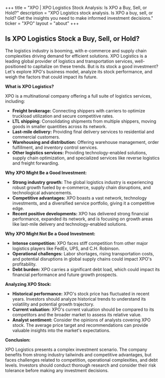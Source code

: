 +++
title = "XPO |  XPO Logistics Stock Analysis: Is XPO a Buy, Sell, or Hold?"
description = "XPO Logistics stock analysis. Is XPO a buy, sell, or hold? Get the insights you need to make informed investment decisions."
ticker = "XPO"
layout = "about"
+++

        


## Is XPO Logistics Stock a Buy, Sell, or Hold?

The logistics industry is booming, with e-commerce and supply chain complexities driving demand for efficient solutions. XPO Logistics is a leading global provider of logistics and transportation services, well-positioned to capitalize on these trends. But is its stock a good investment? Let's explore XPO's business model, analyze its stock performance, and weigh the factors that could impact its future.

**What is XPO Logistics?**

XPO is a multinational company offering a full suite of logistics services, including:

* **Freight brokerage:** Connecting shippers with carriers to optimize truckload utilization and secure competitive rates.
* **LTL shipping:** Consolidating shipments from multiple shippers, moving goods in smaller quantities across its network.
* **Last-mile delivery:** Providing final delivery services to residential and commercial customers.
* **Warehousing and distribution:** Offering warehouse management, order fulfillment, and inventory control services.
* **Other logistics services:** Providing technology-enabled solutions, supply chain optimization, and specialized services like reverse logistics and freight forwarding.

**Why XPO Might Be a Good Investment:**

* **Strong industry growth:** The global logistics industry is experiencing robust growth fueled by e-commerce, supply chain disruptions, and technological advancements.
* **Competitive advantages:** XPO boasts a vast network, technology investments, and a diversified service portfolio, giving it a competitive edge.
* **Recent positive developments:** XPO has delivered strong financial performance, expanded its network, and is focusing on growth areas like last-mile delivery and technology-enabled solutions.

**Why XPO Might Not Be a Good Investment:**

* **Intense competition:** XPO faces stiff competition from other major logistics players like FedEx, UPS, and C.H. Robinson.
* **Operational challenges:** Labor shortages, rising transportation costs, and potential disruptions in global supply chains could impact XPO's profitability.
* **Debt burden:** XPO carries a significant debt load, which could impact its financial performance and future growth prospects.

**Analyzing XPO Stock:**

* **Historical performance:** XPO's stock price has fluctuated in recent years. Investors should analyze historical trends to understand its volatility and potential growth trajectory.
* **Current valuation:** XPO's current valuation should be compared to its competitors and the broader market to assess its relative value.
* **Analyst sentiment:** Consider the opinions of analysts covering XPO stock. The average price target and recommendations can provide valuable insights into the market's expectations.

**Conclusion:**

XPO Logistics presents a complex investment scenario. The company benefits from strong industry tailwinds and competitive advantages, but faces challenges related to competition, operational complexities, and debt levels. Investors should conduct thorough research and consider their risk tolerance before making any investment decisions. 

        